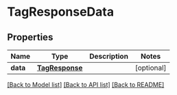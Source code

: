 # TagResponseData

## Properties
Name | Type | Description | Notes
------------ | ------------- | ------------- | -------------
**data** | [**TagResponse**](TagResponse.md) |  | [optional] 

[[Back to Model list]](../README.md#documentation-for-models) [[Back to API list]](../README.md#documentation-for-api-endpoints) [[Back to README]](../README.md)


